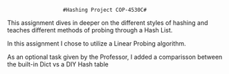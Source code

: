                       #Hashing Project COP-4530C#

This assignment dives in deeper on the different styles of hashing and teaches different 
methods of probing through a Hash List.

In this assignment I chose to utilize a Linear Probing algorithm.

As an optional task given by the Professor, I added a comparisson between the built-in Dict vs a DIY Hash table
